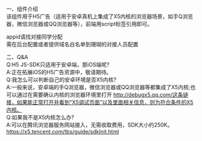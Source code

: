 一、组件介绍<br/>
该组件用于H5广告（适用于安卓真机上集成了X5内核的浏览器场景，如手Q浏览器，微信浏览器或QQ浏览器等），前端用script标签引用即可。<br/>

appid请找对接同学分配<br/>
需在后台配置或者提供域名白名单到珊瑚的对接人员配置<br/>

二、Q&A <br/>
Q:H5 JS-SDK只适用于安卓端，那iOS端呢? <br/>
A:正在拓展iOS的H5广告资源中，敬请期待。<br/>
Q:我怎么可以判断自己的安卓环境是否X5内核? <br/>
A:一般来说，安卓端的手Q浏览器，微信浏览器或QQ浏览器等都集成了X5内核;也可以通过在需要确认内核的浏览器环境里打开 http://debugx5.qq.com/这条链接，如果能正常打开并看到“X5调试页面”以及里面相关信息，则为符合条件的X5内核。<br/>
Q:如果我不是X5内核怎么办? <br/>
A:可以在腾讯浏览器服务网站接入，无需收取费用，SDK大小约250K。https://x5.tencent.com/tbs/guide/sdkInit.html
